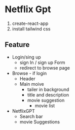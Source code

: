 # Netflix Gpt 

1. create-react-app
2. install tailwind css


## Feature
- Login/sing up
    - sign In / sign up Form
    - redirect to browse page
- Browse - if login
    - Header
    - Main moive 
        - tailer in background 
        - title and description
        - movie suggestion
            - movie list
- NetflixGPT
    - Search bar
    - movie Suggestions
